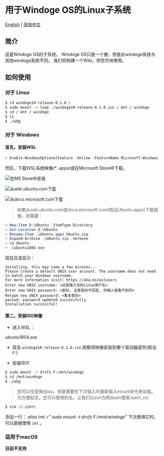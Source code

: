 # 用于Windoge OS的Linux子系统

[English](README.md) | [简体中文](README-zh.md)

## 简介

这是Windoge OS的子系统。
Windoge OS只是一个梗，但是此windoge系统与其他windoge系统不同。
我们将构建一个Wiki，供您尽快使用。

## 如何使用

### 对于 Linux

``` bash
$ cd windoge10-release-0.1.0 /
$ sudo mount -o loop ./windoge10-release-0.1.0.iso / mnt / windoge
$ cd / mnt / windoge
$ ls
$ ./wdg
```

### 对于 Windows

#### 首先，安装WSL

``` powershell
> Enable-WindowsOptionalFeature -Online -FeatureName Microsoft-Windows-Subsystem-Linux
```

然后，下载WSL系统映像(* .appx)或在Microsoft Store中下载。

![在MS Store中安装](https://s1.ax1x.com/2020/08/07/aR6iM8.png)

![从wiki.ubuntu.com下载](https://s1.ax1x.com/2020/08/07/aR6wQK.png)

![从docs.microsoft.com下载](https://s1.ax1x.com/2020/08/09/aoZs6x.png)

> 如果从wiki.ubuntu.com或docs.microsoft.com(假设Ubuntu.appx)下载镜像，则需要：

``` powershell
> New-Item D:\Ubuntu -ItemType Directory
> Set-Location D:\Ubuntu
> Rename-Item .\Ubuntu.appx Ubuntu.zip
> Expand-Archive .\Ubuntu.zip -Verbose
> cd Ubuntu
> .\ubuntu1804.exe
```

现在应该显示：

``` 
Installing, this may take a few minutes...
Please create a default UNIX user account. The username does not need to match your Windows username.
For more information visit: https://aka.ms/wslusers
Enter new UNIX username: <这里输入你的Linux用户名>
Enter new UNIX password: <密码, 注意密码不回显, 你输入是看不到的>
Retype new UNIX password: <重复密码>
passwd: password updated successfully
Installation successful!
```

#### 第二，安装ISO映像

* 进入WSL：

_ubuntu1804.exe_

* 双击 `windoge10-release-0.1.0.iso`
观察将映像安装到哪个驱动器盘符(假设F:)

* 安装ISO!

``` bash
$ sudo mount -t drvfs F:/mnt/windoge
$ cd /mnt/windoge
$ ./wdg
```

> 您可以任意弹出iso，但是需要在下次输入时重新输入mount命令来加载。
> 为方便起见，您可以使用别名。让我们以zsh为例(bash使用.bash_rc)

``` bash
$ vim ~/.zshrc
```

添加一行：
_alias imt =" sudo mount -t drvfs F:/mnt/windoge"_
下次使用它时，可以直接使用 `imt` 。

### 适用于macOS

**目前不支持**
